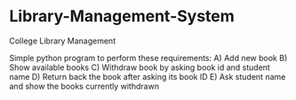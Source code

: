# Library-Management-System
College Library Management

Simple python program to perform these requirements:
A) Add new book 
B) Show available books
C) Withdraw book by asking book id and student name
D) Return back the book after asking its book ID
E) Ask student name and show the books currently withdrawn
